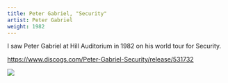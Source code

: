 ```yaml
---
title: Peter Gabriel, "Security"
artist: Peter Gabriel
weight: 1982
---
```

I saw Peter Gabriel at Hill Auditorium in 1982 on his
world tour for Security.

https://www.discogs.com/Peter-Gabriel-Security/release/531732

<img src="https://img.discogs.com/uzUodtjdDhS1nnWzzZ3bED7ZZkw=/fit-in/600x596/filters:strip_icc():format(jpeg):mode_rgb():quality(90)/discogs-images/R-531732-1356328245-5054.jpeg.jpg" />
